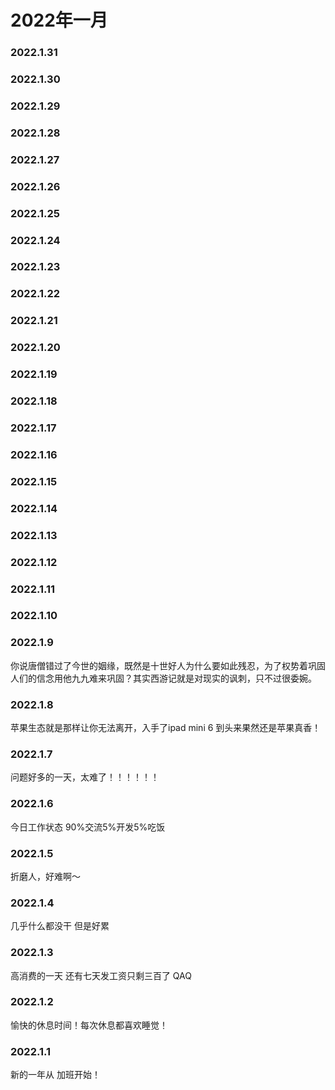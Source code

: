 # 2022年一月

### 2022.1.31

### 2022.1.30 

### 2022.1.29 

### 2022.1.28 

### 2022.1.27
 
### 2022.1.26 

### 2022.1.25 

### 2022.1.24 

### 2022.1.23 

### 2022.1.22 

### 2022.1.21

### 2022.1.20 

### 2022.1.19
 
### 2022.1.18

### 2022.1.17  

### 2022.1.16

### 2022.1.15

### 2022.1.14

### 2022.1.13

### 2022.1.12

### 2022.1.11

### 2022.1.10

### 2022.1.9
你说唐僧错过了今世的姻缘，既然是十世好人为什么要如此残忍，为了权势着巩固人们的信念用他九九难来巩固？其实西游记就是对现实的讽刺，只不过很委婉。 
### 2022.1.8
苹果生态就是那样让你无法离开，入手了ipad mini 6 到头来果然还是苹果真香！
### 2022.1.7
问题好多的一天，太难了！！！！！！
### 2022.1.6
今日工作状态 90%交流5%开发5%吃饭
### 2022.1.5
折磨人，好难啊～
### 2022.1.4
几乎什么都没干 但是好累
### 2022.1.3
高消费的一天 还有七天发工资只剩三百了 QAQ
### 2022.1.2
愉快的休息时间！每次休息都喜欢睡觉！ 
### 2022.1.1
新的一年从 加班开始！
